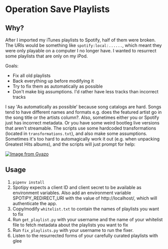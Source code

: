 # Operation Save Playlists

## Why?

After I imported my iTunes playlists to Spotify, half of them were broken. The 
URIs would be something like `spotify:local:......`, which meant they were only playable 
on a computer I no longer have. I wanted to resurrect some playlists that are only on my iPod.

Goals:
* Fix all old playlists
* Back everything up before modifying it
* Try to fix them as automatically as possible
* Don't make big assumptions. I'd rather have less tracks than incorrect tracks

I say 'As automatically as possible' because song catalogs are hard. Songs tend to have different names
and formats e.g. does the featured artist go in the song title or the artists column?. Also, 
sometimes either you or Spotify just has incorrect metadata. Or you have some weird bootleg 
live versions that aren't streamable. The scripts use some hardcoded transformations (located 
in `transformations.txt`), and also make some assumptions. Sometimes it's too hard to automagically 
work it out (e.g. when unpacking Greatest Hits albums), and the scripts will just prompt for help:

[![Image from Gyazo](https://i.gyazo.com/ef64a583854f264a4dd17dda7d59be74.gif)](https://gyazo.com/ef64a583854f264a4dd17dda7d59be74)

## Usage
1. `pipenv install`
2. Spotipy expects a client ID and client secret to be available as environment 
variables. Also add an environment variable SPOTIPY_REDIRECT_URI with the value 
of http://localhost/, which will authenticate the app.
3. Copy/modify `whitelist.txt` to contain the names of playlists you want to fix
4. Run `get_playlist.py` with your username and the name of your whitelist file to fetch 
    metadata about the playlists you want to fix
5. Run `fix_playlists.py` with your username to run the fixer.
6. Listen to the resurrected forms of your carefully curated playlists with glee
